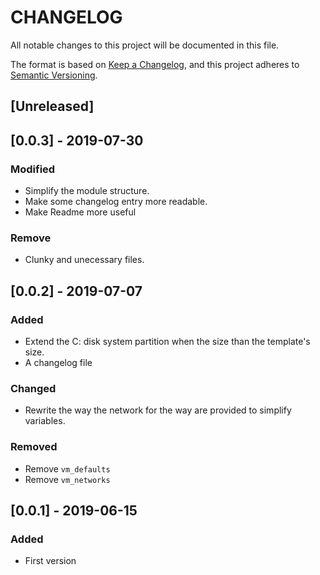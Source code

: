 # CHANGELOG

All notable changes to this project will be documented in this file.

The format is based on [Keep a Changelog](https://keepachangelog.com/en/1.0.0/),
and this project adheres to [Semantic Versioning](https://semver.org/spec/v2.0.0.html).

## [Unreleased]

## [0.0.3] - 2019-07-30

### Modified

- Simplify the module structure.
- Make some changelog entry more readable.
- Make Readme more useful

### Remove

- Clunky and unecessary files.

## [0.0.2] - 2019-07-07

### Added

- Extend the C: disk system partition when the size than the template's size.
- A changelog file

### Changed

- Rewrite the way the network for the way are provided to simplify variables.

### Removed

- Remove `vm_defaults`
- Remove `vm_networks`

## [0.0.1] - 2019-06-15

### Added

- First version
